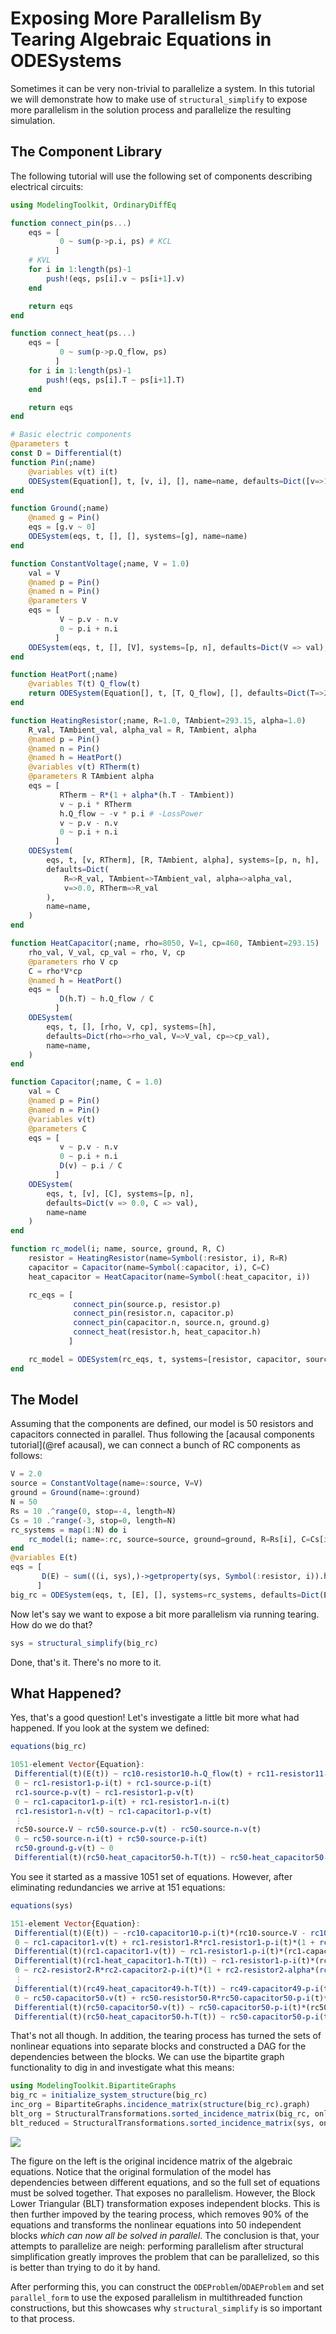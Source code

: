 # Exposing More Parallelism By Tearing Algebraic Equations in ODESystems

Sometimes it can be very non-trivial to parallelize a system. In this tutorial
we will demonstrate how to make use of `structural_simplify` to expose more
parallelism in the solution process and parallelize the resulting simulation.

## The Component Library

The following tutorial will use the following set of components describing
electrical circuits:

```julia
using ModelingToolkit, OrdinaryDiffEq

function connect_pin(ps...)
    eqs = [
           0 ~ sum(p->p.i, ps) # KCL
          ]
    # KVL
    for i in 1:length(ps)-1
        push!(eqs, ps[i].v ~ ps[i+1].v)
    end

    return eqs
end

function connect_heat(ps...)
    eqs = [
           0 ~ sum(p->p.Q_flow, ps)
          ]
    for i in 1:length(ps)-1
        push!(eqs, ps[i].T ~ ps[i+1].T)
    end

    return eqs
end

# Basic electric components
@parameters t
const D = Differential(t)
function Pin(;name)
    @variables v(t) i(t)
    ODESystem(Equation[], t, [v, i], [], name=name, defaults=Dict([v=>1.0, i=>1.0]))
end

function Ground(;name)
    @named g = Pin()
    eqs = [g.v ~ 0]
    ODESystem(eqs, t, [], [], systems=[g], name=name)
end

function ConstantVoltage(;name, V = 1.0)
    val = V
    @named p = Pin()
    @named n = Pin()
    @parameters V
    eqs = [
           V ~ p.v - n.v
           0 ~ p.i + n.i
          ]
    ODESystem(eqs, t, [], [V], systems=[p, n], defaults=Dict(V => val), name=name)
end

function HeatPort(;name)
    @variables T(t) Q_flow(t)
    return ODESystem(Equation[], t, [T, Q_flow], [], defaults=Dict(T=>293.15, Q_flow=>0.0), name=name)
end

function HeatingResistor(;name, R=1.0, TAmbient=293.15, alpha=1.0)
    R_val, TAmbient_val, alpha_val = R, TAmbient, alpha
    @named p = Pin()
    @named n = Pin()
    @named h = HeatPort()
    @variables v(t) RTherm(t)
    @parameters R TAmbient alpha
    eqs = [
           RTherm ~ R*(1 + alpha*(h.T - TAmbient))
           v ~ p.i * RTherm
           h.Q_flow ~ -v * p.i # -LossPower
           v ~ p.v - n.v
           0 ~ p.i + n.i
          ]
    ODESystem(
        eqs, t, [v, RTherm], [R, TAmbient, alpha], systems=[p, n, h],
        defaults=Dict(
            R=>R_val, TAmbient=>TAmbient_val, alpha=>alpha_val,
            v=>0.0, RTherm=>R_val
        ),
        name=name,
    )
end

function HeatCapacitor(;name, rho=8050, V=1, cp=460, TAmbient=293.15)
    rho_val, V_val, cp_val = rho, V, cp
    @parameters rho V cp
    C = rho*V*cp
    @named h = HeatPort()
    eqs = [
           D(h.T) ~ h.Q_flow / C
          ]
    ODESystem(
        eqs, t, [], [rho, V, cp], systems=[h],
        defaults=Dict(rho=>rho_val, V=>V_val, cp=>cp_val),
        name=name,
    )
end

function Capacitor(;name, C = 1.0)
    val = C
    @named p = Pin()
    @named n = Pin()
    @variables v(t)
    @parameters C
    eqs = [
           v ~ p.v - n.v
           0 ~ p.i + n.i
           D(v) ~ p.i / C
          ]
    ODESystem(
        eqs, t, [v], [C], systems=[p, n],
        defaults=Dict(v => 0.0, C => val),
        name=name
    )
end

function rc_model(i; name, source, ground, R, C)
    resistor = HeatingResistor(name=Symbol(:resistor, i), R=R)
    capacitor = Capacitor(name=Symbol(:capacitor, i), C=C)
    heat_capacitor = HeatCapacitor(name=Symbol(:heat_capacitor, i))

    rc_eqs = [
              connect_pin(source.p, resistor.p)
              connect_pin(resistor.n, capacitor.p)
              connect_pin(capacitor.n, source.n, ground.g)
              connect_heat(resistor.h, heat_capacitor.h)
             ]

    rc_model = ODESystem(rc_eqs, t, systems=[resistor, capacitor, source, ground, heat_capacitor], name=Symbol(name, i))
end
```

## The Model

Assuming that the components are defined, our model is 50 resistors and
capacitors connected in parallel. Thus following the [acausal components tutorial](@ref acausal),
we can connect a bunch of RC components as follows:

```julia
V = 2.0
source = ConstantVoltage(name=:source, V=V)
ground = Ground(name=:ground)
N = 50
Rs = 10 .^range(0, stop=-4, length=N)
Cs = 10 .^range(-3, stop=0, length=N)
rc_systems = map(1:N) do i
    rc_model(i; name=:rc, source=source, ground=ground, R=Rs[i], C=Cs[i])
end
@variables E(t)
eqs = [
       D(E) ~ sum(((i, sys),)->getproperty(sys, Symbol(:resistor, i)).h.Q_flow, enumerate(rc_systems))
      ]
big_rc = ODESystem(eqs, t, [E], [], systems=rc_systems, defaults=Dict(E=>0.0))
```

Now let's say we want to expose a bit more parallelism via running tearing.
How do we do that?

```julia
sys = structural_simplify(big_rc)
```

Done, that's it. There's no more to it.

## What Happened?

Yes, that's a good question! Let's investigate a little bit more what had happened.
If you look at the system we defined:

```julia
equations(big_rc)

1051-element Vector{Equation}:
 Differential(t)(E(t)) ~ rc10₊resistor10₊h₊Q_flow(t) + rc11₊resistor11₊h₊Q_flow(t) + rc12₊resistor12₊h₊Q_flow(t) + rc13₊resistor13₊h₊Q_flow(t) + rc14₊resistor14₊h₊Q_flow(t) + rc15₊resistor15₊h₊Q_flow(t) + rc16₊resistor16₊h₊Q_flow(t) + rc17₊resistor17₊h₊Q_flow(t) + rc18₊resistor18₊h₊Q_flow(t) + rc19₊resistor19₊h₊Q_flow(t) + rc1₊resistor1₊h₊Q_flow(t) + rc20₊resistor20₊h₊Q_flow(t) + rc21₊resistor21₊h₊Q_flow(t) + rc22₊resistor22₊h₊Q_flow(t) + rc23₊resistor23₊h₊Q_flow(t) + rc24₊resistor24₊h₊Q_flow(t) + rc25₊resistor25₊h₊Q_flow(t) + rc26₊resistor26₊h₊Q_flow(t) + rc27₊resistor27₊h₊Q_flow(t) + rc28₊resistor28₊h₊Q_flow(t) + rc29₊resistor29₊h₊Q_flow(t) + rc2₊resistor2₊h₊Q_flow(t) + rc30₊resistor30₊h₊Q_flow(t) + rc31₊resistor31₊h₊Q_flow(t) + rc32₊resistor32₊h₊Q_flow(t) + rc33₊resistor33₊h₊Q_flow(t) + rc34₊resistor34₊h₊Q_flow(t) + rc35₊resistor35₊h₊Q_flow(t) + rc36₊resistor36₊h₊Q_flow(t) + rc37₊resistor37₊h₊Q_flow(t) + rc38₊resistor38₊h₊Q_flow(t) + rc39₊resistor39₊h₊Q_flow(t) + rc3₊resistor3₊h₊Q_flow(t) + rc40₊resistor40₊h₊Q_flow(t) + rc41₊resistor41₊h₊Q_flow(t) + rc42₊resistor42₊h₊Q_flow(t) + rc43₊resistor43₊h₊Q_flow(t) + rc44₊resistor44₊h₊Q_flow(t) + rc45₊resistor45₊h₊Q_flow(t) + rc46₊resistor46₊h₊Q_flow(t) + rc47₊resistor47₊h₊Q_flow(t) + rc48₊resistor48₊h₊Q_flow(t) + rc49₊resistor49₊h₊Q_flow(t) + rc4₊resistor4₊h₊Q_flow(t) + rc50₊resistor50₊h₊Q_flow(t) + rc5₊resistor5₊h₊Q_flow(t) + rc6₊resistor6₊h₊Q_flow(t) + rc7₊resistor7₊h₊Q_flow(t) + rc8₊resistor8₊h₊Q_flow(t) + rc9₊resistor9₊h₊Q_flow(t)
 0 ~ rc1₊resistor1₊p₊i(t) + rc1₊source₊p₊i(t)
 rc1₊source₊p₊v(t) ~ rc1₊resistor1₊p₊v(t)
 0 ~ rc1₊capacitor1₊p₊i(t) + rc1₊resistor1₊n₊i(t)
 rc1₊resistor1₊n₊v(t) ~ rc1₊capacitor1₊p₊v(t)
 ⋮
 rc50₊source₊V ~ rc50₊source₊p₊v(t) - rc50₊source₊n₊v(t)
 0 ~ rc50₊source₊n₊i(t) + rc50₊source₊p₊i(t)
 rc50₊ground₊g₊v(t) ~ 0
 Differential(t)(rc50₊heat_capacitor50₊h₊T(t)) ~ rc50₊heat_capacitor50₊h₊Q_flow(t)*(rc50₊heat_capacitor50₊V^-1)*(rc50₊heat_capacitor50₊cp^-1)*(rc50₊heat_capacitor50₊rho^-1)
```

You see it started as a massive 1051 set of equations. However, after eliminating
redundancies we arrive at 151 equations:

```julia
equations(sys)

151-element Vector{Equation}:
 Differential(t)(E(t)) ~ -rc10₊capacitor10₊p₊i(t)*(rc10₊source₊V - rc10₊capacitor10₊v(t)) - (rc11₊capacitor11₊p₊i(t)*(rc11₊source₊V - rc11₊capacitor11₊v(t))) - (rc12₊capacitor12₊p₊i(t)*(rc12₊source₊V - rc12₊capacitor12₊v(t))) - (rc13₊capacitor13₊p₊i(t)*(rc13₊source₊V - rc13₊capacitor13₊v(t))) - (rc14₊capacitor14₊p₊i(t)*(rc14₊source₊V - rc14₊capacitor14₊v(t))) - (rc15₊capacitor15₊p₊i(t)*(rc15₊source₊V - rc15₊capacitor15₊v(t))) - (rc16₊capacitor16₊p₊i(t)*(rc16₊source₊V - rc16₊capacitor16₊v(t))) - (rc17₊capacitor17₊p₊i(t)*(rc17₊source₊V - rc17₊capacitor17₊v(t))) - (rc18₊capacitor18₊p₊i(t)*(rc18₊source₊V - rc18₊capacitor18₊v(t))) - (rc19₊capacitor19₊p₊i(t)*(rc19₊source₊V - rc19₊capacitor19₊v(t))) - (rc1₊resistor1₊p₊i(t)*(rc1₊source₊V - rc1₊capacitor1₊v(t))) - (rc20₊capacitor20₊p₊i(t)*(rc20₊source₊V - rc20₊capacitor20₊v(t))) - (rc21₊capacitor21₊p₊i(t)*(rc21₊source₊V - rc21₊capacitor21₊v(t))) - (rc22₊capacitor22₊p₊i(t)*(rc22₊source₊V - rc22₊capacitor22₊v(t))) - (rc23₊capacitor23₊p₊i(t)*(rc23₊source₊V - rc23₊capacitor23₊v(t))) - (rc24₊capacitor24₊p₊i(t)*(rc24₊source₊V - rc24₊capacitor24₊v(t))) - (rc25₊capacitor25₊p₊i(t)*(rc25₊source₊V - rc25₊capacitor25₊v(t))) - (rc26₊capacitor26₊p₊i(t)*(rc26₊source₊V - rc26₊capacitor26₊v(t))) - (rc27₊capacitor27₊p₊i(t)*(rc27₊source₊V - rc27₊capacitor27₊v(t))) - (rc28₊capacitor28₊p₊i(t)*(rc28₊source₊V - rc28₊capacitor28₊v(t))) - (rc29₊capacitor29₊p₊i(t)*(rc29₊source₊V - rc29₊capacitor29₊v(t))) - (rc2₊capacitor2₊p₊i(t)*(rc2₊source₊V - rc2₊capacitor2₊v(t))) - (rc30₊capacitor30₊p₊i(t)*(rc30₊source₊V - rc30₊capacitor30₊v(t))) - (rc31₊capacitor31₊p₊i(t)*(rc31₊source₊V - rc31₊capacitor31₊v(t))) - (rc32₊capacitor32₊p₊i(t)*(rc32₊source₊V - rc32₊capacitor32₊v(t))) - (rc33₊capacitor33₊p₊i(t)*(rc33₊source₊V - rc33₊capacitor33₊v(t))) - (rc34₊capacitor34₊p₊i(t)*(rc34₊source₊V - rc34₊capacitor34₊v(t))) - (rc35₊capacitor35₊p₊i(t)*(rc35₊source₊V - rc35₊capacitor35₊v(t))) - (rc36₊capacitor36₊p₊i(t)*(rc36₊source₊V - rc36₊capacitor36₊v(t))) - (rc37₊capacitor37₊p₊i(t)*(rc37₊source₊V - rc37₊capacitor37₊v(t))) - (rc38₊capacitor38₊p₊i(t)*(rc38₊source₊V - rc38₊capacitor38₊v(t))) - (rc39₊capacitor39₊p₊i(t)*(rc39₊source₊V - rc39₊capacitor39₊v(t))) - (rc3₊capacitor3₊p₊i(t)*(rc3₊source₊V - rc3₊capacitor3₊v(t))) - (rc40₊capacitor40₊p₊i(t)*(rc40₊source₊V - rc40₊capacitor40₊v(t))) - (rc41₊capacitor41₊p₊i(t)*(rc41₊source₊V - rc41₊capacitor41₊v(t))) - (rc42₊capacitor42₊p₊i(t)*(rc42₊source₊V - rc42₊capacitor42₊v(t))) - (rc43₊capacitor43₊p₊i(t)*(rc43₊source₊V - rc43₊capacitor43₊v(t))) - (rc44₊capacitor44₊p₊i(t)*(rc44₊source₊V - rc44₊capacitor44₊v(t))) - (rc45₊capacitor45₊p₊i(t)*(rc45₊source₊V - rc45₊capacitor45₊v(t))) - (rc46₊capacitor46₊p₊i(t)*(rc46₊source₊V - rc46₊capacitor46₊v(t))) - (rc47₊capacitor47₊p₊i(t)*(rc47₊source₊V - rc47₊capacitor47₊v(t))) - (rc48₊capacitor48₊p₊i(t)*(rc48₊source₊V - rc48₊capacitor48₊v(t))) - (rc49₊capacitor49₊p₊i(t)*(rc49₊source₊V - rc49₊capacitor49₊v(t))) - (rc4₊resistor4₊p₊i(t)*(rc4₊source₊V - rc4₊capacitor4₊v(t))) - (rc50₊capacitor50₊p₊i(t)*(rc50₊source₊V - rc50₊capacitor50₊v(t))) - (rc5₊capacitor5₊p₊i(t)*(rc5₊source₊V - rc5₊capacitor5₊v(t))) - (rc6₊capacitor6₊p₊i(t)*(rc6₊source₊V - rc6₊capacitor6₊v(t))) - (rc7₊capacitor7₊p₊i(t)*(rc7₊source₊V - rc7₊capacitor7₊v(t))) - (rc8₊capacitor8₊p₊i(t)*(rc8₊source₊V - rc8₊capacitor8₊v(t))) - (rc9₊capacitor9₊p₊i(t)*(rc9₊source₊V - rc9₊capacitor9₊v(t)))
 0 ~ rc1₊capacitor1₊v(t) + rc1₊resistor1₊R*rc1₊resistor1₊p₊i(t)*(1 + rc1₊resistor1₊alpha*(rc1₊heat_capacitor1₊h₊T(t) - rc1₊resistor1₊TAmbient)) - rc1₊source₊V
 Differential(t)(rc1₊capacitor1₊v(t)) ~ rc1₊resistor1₊p₊i(t)*(rc1₊capacitor1₊C^-1)
 Differential(t)(rc1₊heat_capacitor1₊h₊T(t)) ~ rc1₊resistor1₊p₊i(t)*(rc1₊heat_capacitor1₊V^-1)*(rc1₊heat_capacitor1₊cp^-1)*(rc1₊heat_capacitor1₊rho^-1)*(rc1₊source₊V - rc1₊capacitor1₊v(t))
 0 ~ rc2₊resistor2₊R*rc2₊capacitor2₊p₊i(t)*(1 + rc2₊resistor2₊alpha*(rc2₊heat_capacitor2₊h₊T(t) - rc2₊resistor2₊TAmbient)) + rc2₊capacitor2₊v(t) - rc2₊source₊V
 ⋮
 Differential(t)(rc49₊heat_capacitor49₊h₊T(t)) ~ rc49₊capacitor49₊p₊i(t)*(rc49₊heat_capacitor49₊V^-1)*(rc49₊heat_capacitor49₊cp^-1)*(rc49₊heat_capacitor49₊rho^-1)*(rc49₊source₊V - rc49₊capacitor49₊v(t))
 0 ~ rc50₊capacitor50₊v(t) + rc50₊resistor50₊R*rc50₊capacitor50₊p₊i(t)*(1 + rc50₊resistor50₊alpha*(rc50₊heat_capacitor50₊h₊T(t) - rc50₊resistor50₊TAmbient)) - rc50₊source₊V
 Differential(t)(rc50₊capacitor50₊v(t)) ~ rc50₊capacitor50₊p₊i(t)*(rc50₊capacitor50₊C^-1)
 Differential(t)(rc50₊heat_capacitor50₊h₊T(t)) ~ rc50₊capacitor50₊p₊i(t)*(rc50₊heat_capacitor50₊V^-1)*(rc50₊heat_capacitor50₊cp^-1)*(rc50₊heat_capacitor50₊rho^-1)*(rc50₊source₊V - rc50₊capacitor50₊v(t))
```

That's not all though. In addition, the tearing process has turned the sets of
nonlinear equations into separate blocks and constructed a DAG for the dependencies
between the blocks. We can use the bipartite graph functionality to dig in and
investigate what this means:

```julia
using ModelingToolkit.BipartiteGraphs
big_rc = initialize_system_structure(big_rc)
inc_org = BipartiteGraphs.incidence_matrix(structure(big_rc).graph)
blt_org = StructuralTransformations.sorted_incidence_matrix(big_rc, only_algeqs=true, only_algvars=true)
blt_reduced = StructuralTransformations.sorted_incidence_matrix(sys, only_algeqs=true, only_algvars=true)
```

![](https://user-images.githubusercontent.com/1814174/110589027-d4ec9b00-8143-11eb-8880-651da986504d.PNG)

The figure on the left is the original incidence matrix of the algebraic equations.
Notice that the original formulation of the model has dependencies between different
equations, and so the full set of equations must be solved together. That exposes
no parallelism. However, the Block Lower Triangular (BLT) transformation exposes
independent blocks. This is then further impoved by the tearing process, which
removes 90% of the equations and transforms the nonlinear equations into 50
independent blocks *which can now all be solved in parallel*. The conclusion
is that, your attempts to parallelize are neigh: performing parallelism after
structural simplification greatly improves the problem that can be parallelized,
so this is better than trying to do it by hand.

After performing this, you can construct the `ODEProblem`/`ODAEProblem` and set
`parallel_form` to use the exposed parallelism in multithreaded function
constructions, but this showcases why `structural_simplify` is so important
to that process.
